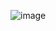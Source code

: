 ![image](https://user-images.githubusercontent.com/56069189/208294482-6e7e60b9-cba2-4f92-9e2d-941f2661eff0.png)
